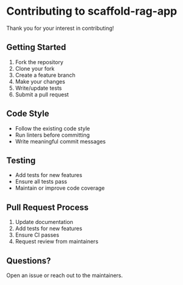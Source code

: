 # Contributing to scaffold-rag-app

Thank you for your interest in contributing!

## Getting Started

1. Fork the repository
2. Clone your fork
3. Create a feature branch
4. Make your changes
5. Write/update tests
6. Submit a pull request

## Code Style

- Follow the existing code style
- Run linters before committing
- Write meaningful commit messages

## Testing

- Add tests for new features
- Ensure all tests pass
- Maintain or improve code coverage

## Pull Request Process

1. Update documentation
2. Add tests for new features
3. Ensure CI passes
4. Request review from maintainers

## Questions?

Open an issue or reach out to the maintainers.
